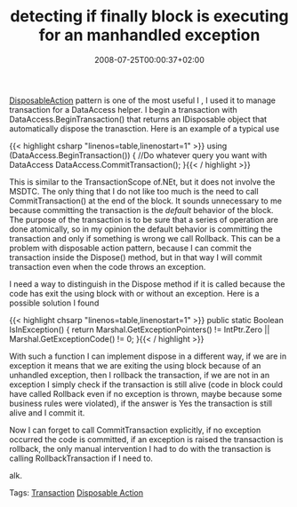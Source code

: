 ﻿---
title: "detecting if finally block is executing for an manhandled exception"
description: ""
date: 2008-07-25T00:00:37+02:00
draft: false
tags: [Sql Server]
categories: [Sql Server]
---
[DisposableAction](http://www.ayende.com/Blog/archive/8065.aspx) pattern is one of the most useful I , I used it to manage transaction for a DataAccess helper. I begin a transaction with DataAccess.BeginTransaction() that returns an IDisposable object that automatically dispose the tranasction. Here is an example of a typical use

{{< highlight csharp "linenos=table,linenostart=1" >}}
using (DataAccess.BeginTransaction())
{
    //Do whatever query you want with DataAccess
    DataAccess.CommitTransaction();
}{{< / highlight >}}

<!-- Code inserted with Steve Dunn's Windows Live Writer Code Formatter Plugin.  http://dunnhq.com -->

This is similar to the TransactionScope of.NEt, but it does not involve the MSDTC. The only thing that I do not like too much is the need to call CommitTransaction() at the end of the block. It sounds unnecessary to me because committing the transaction is the *default* behavior of the block. The purpose of the transaction is to be sure that a series of operation are done atomically, so in my opinion the default behavior is committing the transaction and only if something is wrong we call Rollback. This can be a problem with disposable action pattern, because I can commit the transaction inside the Dispose() method, but in that way I will commit transaction even when the code throws an exception.

I need a way to distinguish in the Dispose method if it is called because the code has exit the using block with or without an exception. Here is a possible solution I found

{{< highlight chsarp "linenos=table,linenostart=1" >}}
public static Boolean IsInException()
{
    return Marshal.GetExceptionPointers() != IntPtr.Zero ||
             Marshal.GetExceptionCode() != 0;
}{{< / highlight >}}

<!-- Code inserted with Steve Dunn's Windows Live Writer Code Formatter Plugin.  http://dunnhq.com -->

With such a function I can implement dispose in a different way, if we are in exception it means that we are exiting the using block because of an unhandled exception, then I rollback the transaction, if we are not in an exception I simply check if the transaction is still alive (code in block could have called Rollback even if no exception is thrown, maybe because some business rules were violated), if the answer is Yes the transaction is still alive and I commit it.

Now I can forget to call CommitTransaction explicitly, if no exception occurred the code is committed, if an exception is raised the transaction is rollback, the only manual intervention I had to do with the transaction is calling RollbackTransaction if I need to.

alk.

<!--dotnetkickit-->

Tags: [Transaction](http://technorati.com/tag/Transaction) [Disposable Action](http://technorati.com/tag/Disposable%20Action)
